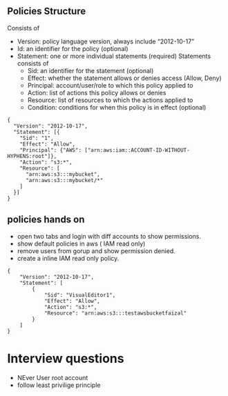


## Policies Structure

Consists of
- Version: policy language version, always include “2012-10-17”
- Id: an identifier for the policy (optional)
- Statement: one or more individual statements (required)
Statements consists of
    - Sid: an identifier for the statement (optional)
    - Effect: whether the statement allows or denies access (Allow, Deny)
    - Principal: account/user/role to which this policy applied to
    - Action: list of actions this policy allows or denies
    - Resource: list of resources to which the actions applied to
    - Condition: conditions for when this policy is in effect (optional)

```
{
  "Version": "2012-10-17",
  "Statement": [{
    "Sid": "1",
    "Effect": "Allow",
    "Principal": {"AWS": ["arn:aws:iam::ACCOUNT-ID-WITHOUT-HYPHENS:root"]},
    "Action": "s3:*",
    "Resource": [
      "arn:aws:s3:::mybucket",
      "arn:aws:s3:::mybucket/*"
    ]
  }]
}
```

## policies hands on

- open two tabs and login with diff accounts to show permissions.
- show default policies in aws ( IAM read only)
- remove users from gorup and show permission denied.
- create a inline IAM read only policy.

```
{
    "Version": "2012-10-17",
    "Statement": [
        {
            "Sid": "VisualEditor1",
            "Effect": "Allow",
            "Action": "s3:*",
            "Resource": "arn:aws:s3:::testawsbucketfaizal"
        }
    ]
}
```


# Interview questions

- NEver User root account
- follow least privilige principle

